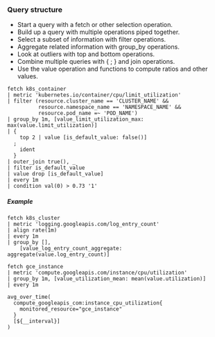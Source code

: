 ### Query structure

- Start a query with a fetch or other selection operation.
- Build up a query with multiple operations piped together.
- Select a subset of information with filter operations.
- Aggregate related information with group_by operations.
- Look at outliers with top and bottom operations.
- Combine multiple queries with { ; } and join operations.
- Use the value operation and functions to compute ratios and other values.

```mql
fetch k8s_container
| metric 'kubernetes.io/container/cpu/limit_utilization'
| filter (resource.cluster_name == 'CLUSTER_NAME' &&
          resource.namespace_name == 'NAMESPACE_NAME' &&
          resource.pod_name =~ 'POD_NAME')
| group_by 1m, [value_limit_utilization_max: max(value.limit_utilization)]
| {
    top 2 | value [is_default_value: false()]
  ;
    ident
  }
| outer_join true(), _
| filter is_default_value
| value drop [is_default_value]
| every 1m
| condition val(0) > 0.73 '1'
```

##### Example

```MQL
fetch k8s_cluster
| metric 'logging.googleapis.com/log_entry_count'
| align rate(1m)
| every 1m
| group_by [],
    [value_log_entry_count_aggregate: aggregate(value.log_entry_count)]
```

```MQL
fetch gce_instance
| metric 'compute.googleapis.com/instance/cpu/utilization'
| group_by 1m, [value_utilization_mean: mean(value.utilization)]
| every 1m
```

```PromQL
avg_over_time(
  compute_googleapis_com:instance_cpu_utilization{
    monitored_resource="gce_instance"
  }
  [${__interval}]
)
```